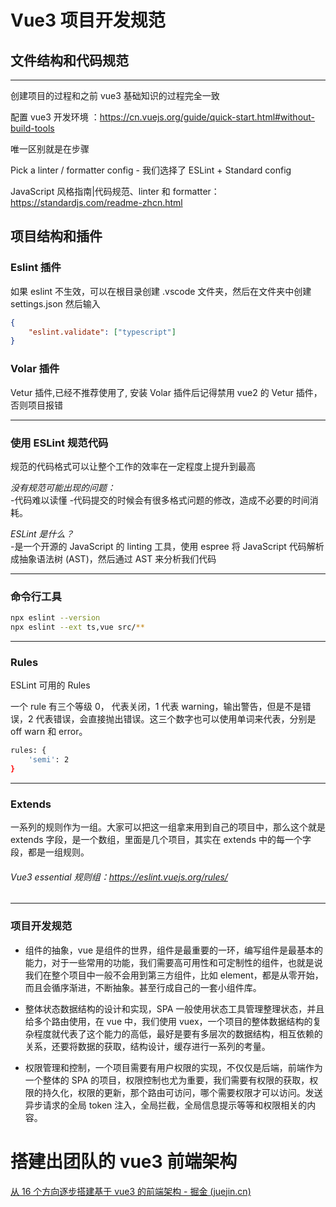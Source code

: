 # Vue3 项目开发规范

## 文件结构和代码规范

---

创建项目的过程和之前 vue3 基础知识的过程完全一致

配置 vue3 开发环境 ：https://cn.vuejs.org/guide/quick-start.html#without-build-tools

唯一区别就是在步骤

Pick a linter / formatter config - 我们选择了 ESLint + Standard config

JavaScript 风格指南|代码规范、linter 和 formatter：https://standardjs.com/readme-zhcn.html

## 项目结构和插件

### Eslint 插件

如果 eslint 不生效，可以在根目录创建 .vscode 文件夹，然后在文件夹中创建 settings.json 然后输入

```json
{
	"eslint.validate": ["typescript"]
}
```

### Volar 插件

Vetur 插件,已经不推荐使用了, 安装 Volar 插件后记得禁用 vue2 的 Vetur 插件，否则项目报错

---

### 使用 ESLint 规范代码

规范的代码格式可以让整个工作的效率在一定程度上提升到最高

_没有规范可能出现的问题：_  
 -代码难以读懂 -代码提交的时候会有很多格式问题的修改，造成不必要的时间消耗。

_ESLint 是什么？_  
 -是一个开源的 JavaScript 的 linting 工具，使用 espree 将 JavaScript 代码解析成抽象语法树 (AST)，然后通过 AST 来分析我们代码

---

### 命令行工具

```sh
npx eslint --version
npx eslint --ext ts,vue src/**
```

---

### Rules

ESLint 可用的 Rules

一个 rule 有三个等级 0， 代表关闭，1 代表 warning，输出警告，但是不是错误，2 代表错误，会直接抛出错误。这三个数字也可以使用单词来代表，分别是 off warn 和 error。

```sh
rules: {
	'semi': 2
}
```

---

### Extends

一系列的规则作为一组。大家可以把这一组拿来用到自己的项目中，那么这个就是 extends 字段，是一个数组，里面是几个项目，其实在 extends 中的每一个字段，都是一组规则。

###### Vue3 essential 规则组：https://eslint.vuejs.org/rules/

---

### 项目开发规范

- 组件的抽象，vue 是组件的世界，组件是最重要的一环，编写组件是最基本的能力，对于一些常用的功能，我们需要高可用性和可定制性的组件，也就是说我们在整个项目中一般不会用到第三方组件，比如 element，都是从零开始，而且会循序渐进，不断抽象。甚至行成自己的一套小组件库。

- 整体状态数据结构的设计和实现，SPA 一般使用状态工具管理整理状态，并且给多个路由使用，在 vue 中，我们使用 vuex，一个项目的整体数据结构的复杂程度就代表了这个能力的高低，最好是要有多层次的数据结构，相互依赖的关系，还要将数据的获取，结构设计，缓存进行一系列的考量。

- 权限管理和控制，一个项目需要有用户权限的实现，不仅仅是后端，前端作为一个整体的 SPA 的项目，权限控制也尤为重要，我们需要有权限的获取，权限的持久化，权限的更新，那个路由可访问，哪个需要权限才可以访问。发送异步请求的全局 token 注入，全局拦截，全局信息提示等等和权限相关的内容。

# 搭建出团队的 vue3 前端架构

[从 16 个方向逐步搭建基于 vue3 的前端架构 - 掘金 (juejin.cn)](https://juejin.cn/post/7025524870842679310)
